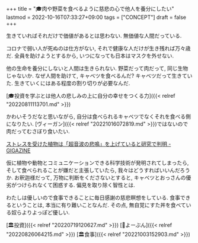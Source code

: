 +++
title = "🎓肉や野菜を食べるように慈悲の心で他人を養分にしたい"
lastmod = 2022-10-16T07:33:27+09:00
tags = ["CONCEPT"]
draft = false
+++

生きていればそれだけで価値があるとは思わない. 無価値な人間だっている.

コロナで弱い人が死ぬのは仕方がない, それで健康な人だけが生き残れば万々歳だ. 全員を助けようとするから, いつになっても日本はマスクを外せない.

他の生命を養分にしないと人間は生きられない. 野菜だって肉だって, 同じ生物じゃないか. なぜ人間を助けて, キャベツを食べるんだ? キャベツだって生きていた. 生きていくにはある程度の割り切りが必要なんだ.

[🎓投資を学ぶとは他人の悲しみの上に自分の幸せをつくる力]({{< relref "20220811113701.md" >}})

かわいそうだなと思いながら, 自分は食べられるキャベツでなくそれを食べる側になりたい. [ヴィーガン]({{< relref "20221016072819.md" >}})ではないので肉だってむさぼり食いたい.

[ストレスを受けた植物は「超音波の悲鳴」を上げていると研究で判明 - GIGAZINE](https://gigazine.net/news/20200104-plants-scream-face-of-stress/)

仮に植物や動物とコミュニケーションできる科学技術が発明されてしまったら, そして食べられることが嫌だと主張していたら, 我々はどうすればいいんだろうか. お釈迦様だって, 万物に判断をくださないとすると, キャベツとおっさんの優劣がつけられなくて困惑する. 偏見を取り除く智性とは.

わたしは優しいので食事できることに毎日感謝の慈悲瞑想をしている. 食事できるということは, 本当に有り難いことなんだ. その点, 無自覚にすた丼を食べている奴らよりよっぽど優しい.

[🏛投資]({{< relref "20220719120627.md" >}}) [🔖よーぶん]({{< relref "20220826064215.md" >}}) [🏛食事]({{< relref "20221003152903.md" >}})
